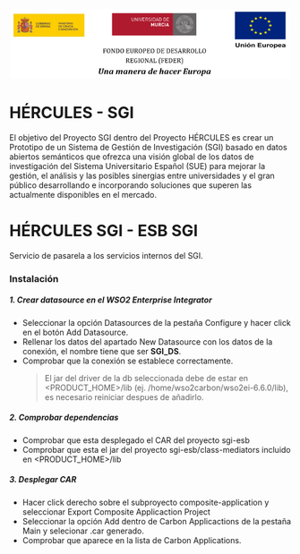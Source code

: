 ![](./doc/images/logos_feder.png)

# HÉRCULES - SGI

El objetivo del Proyecto SGI dentro del Proyecto HÉRCULES es crear un Prototipo de un Sistema de Gestión de Investigación (SGI) basado en datos abiertos semánticos que ofrezca una visión global de los datos de investigación del Sistema Universitario Español (SUE) para mejorar la gestión, el análisis y las posibles sinergias entre universidades y el gran público desarrollando e incorporando soluciones que superen las actualmente disponibles en el mercado.

# HÉRCULES SGI - ESB SGI

Servicio de pasarela a los servicios internos del SGI.

### Instalación

##### 1. Crear datasource en el WSO2 Enterprise Integrator

- Seleccionar la opción Datasources de la pestaña Configure y hacer click en el botón Add Datasource.
- Rellenar los datos del apartado New Datasource con los datos de la conexión, el nombre tiene que ser **SGI_DS**.
- Comprobar que la conexión se establece correctamente.
  > El jar del driver de la db seleccionada debe de estar en <PRODUCT_HOME>/lib (ej. /home/wso2carbon/wso2ei-6.6.0/lib), es necesario reiniciar despues de añadirlo.

##### 2. Comprobar dependencias

- Comprobar que esta desplegado el CAR del proyecto sgi-esb
- Comprobar que esta el jar del proyecto sgi-esb/class-mediators incluido en <PRODUCT_HOME>/lib

##### 3. Desplegar CAR

- Hacer click derecho sobre el subproyecto composite-application y seleccionar Export Composite Applicaction Project
- Seleccionar la opción Add dentro de Carbon Applicactions de la pestaña Main y selecionar .car generado.
- Comprobar que aparece en la lista de Carbon Applications.

